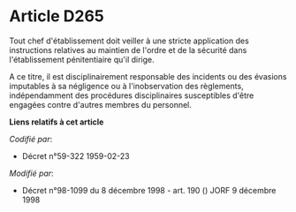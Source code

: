 # Article D265

Tout chef d'établissement doit veiller à une stricte application des instructions relatives au maintien de l'ordre et de la
sécurité dans l'établissement pénitentiaire qu'il dirige. 

A ce titre, il est disciplinairement responsable des incidents ou des évasions imputables à sa négligence ou à
l'inobservation des règlements, indépendamment des procédures disciplinaires susceptibles d'être engagées contre d'autres
membres du personnel.

**Liens relatifs à cet article**

_Codifié par_:

  - Décret n°59-322 1959-02-23

_Modifié par_:

  - Décret n°98-1099 du 8 décembre 1998 - art. 190 () JORF 9 décembre 1998
